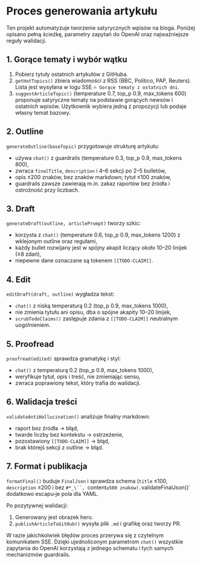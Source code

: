 # Proces generowania artykułu

Ten projekt automatyzuje tworzenie satyrycznych wpisów na bloga. Poniżej opisano pełną ścieżkę, parametry zapytań do OpenAI oraz najważniejsze reguły walidacji.

## 1. Gorące tematy i wybór wątku
1. Pobierz tytuły ostatnich artykułów z GitHuba.
2. `getHotTopics()` zbiera wiadomości z RSS (BBC, Politico, PAP, Reuters). Lista jest wysyłana w logu SSE `🔥 Gorące tematy z ostatnich dni`.
3. `suggestArticleTopic()` (temperature 0.7, top_p 0.9, max_tokens 600) proponuje satyryczne tematy na podstawie gorących newsów i ostatnich wpisów. Użytkownik wybiera jedną z propozycji lub podaje własny temat bazowy.

## 2. Outline
`generateOutline(baseTopic)` przygotowuje strukturę artykułu:
- używa `chat()` z guardrails (temperature 0.3, top_p 0.9, max_tokens 800),
- zwraca `finalTitle`, `description` i 4–6 sekcji po 2–5 bulletów,
- opis ≤200 znaków, bez znaków markdown; tytuł ≤100 znaków,
- guardrails zawsze zawierają m.in. zakaz raportów bez źródła i ostrożność przy liczbach.

## 3. Draft
`generateDraft(outline, articlePrompt)` tworzy szkic:
 - korzysta z `chat()` (temperature 0.6, top_p 0.9, max_tokens 1200) z wklejonym outline oraz regułami,
 - każdy bullet rozwijany jest w spójny akapit liczący około 10–20 linijek (≥8 zdań),
 - niepewne dane oznaczane są tokenem `[[TODO-CLAIM]]`.

## 4. Edit
`editDraft(draft, outline)` wygładza tekst:
 - `chat()` z niską temperaturą 0.2 (top_p 0.9, max_tokens 1000),
 - nie zmienia tytułu ani opisu, dba o spójne akapity 10–20 linijek,
 - `scrubTodoClaims()` zastępuje zdania z `[[TODO-CLAIM]]` neutralnym uogólnieniem.

## 5. Proofread
`proofread(edited)` sprawdza gramatykę i styl:
- `chat()` z temperaturą 0.2 (top_p 0.9, max_tokens 1000),
- weryfikuje tytuł, opis i treść, nie zmieniając sensu,
- zwraca poprawiony tekst, który trafia do walidacji.

## 6. Walidacja treści
`validateAntiHallucination()` analizuje finalny markdown:
- raport bez źródła → błąd,
- twarde liczby bez kontekstu → ostrzeżenie,
- pozostawiony `[[TODO-CLAIM]]` → błąd,
- brak którejś sekcji z outline → błąd.

## 7. Format i publikacja

`formatFinal()` buduje `FinalJson` i sprawdza schema (`title` ≤100, `description` ≤200 i bez `#*_\``, `content` ≥500 znaków). `validateFinalJson()` dodatkowo escapu‑je pola dla YAML.

Po pozytywnej walidacji:
1. Generowany jest obrazek hero.
2. `publishArticleToGitHub()` wysyła plik `.md` i grafikę oraz tworzy PR.

W razie jakichkolwiek błędów proces przerywa się z czytelnym komunikatem SSE. Dzięki ujednoliconym parametrom `chat()` wszystkie zapytania do OpenAI korzystają z jednego schematu i tych samych mechanizmów guardrails.
